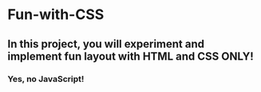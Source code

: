 # Fun-with-CSS
## In this project, you will experiment and implement fun layout with HTML and CSS ONLY!

### Yes, no JavaScript!